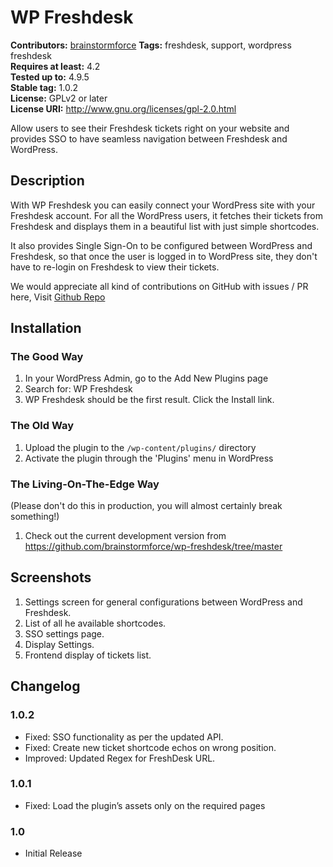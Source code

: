 # WP Freshdesk #
**Contributors:** [brainstormforce](https://profiles.wordpress.org/brainstormforce)
**Tags:** freshdesk, support, wordpress freshdesk  
**Requires at least:** 4.2  
**Tested up to:** 4.9.5  
**Stable tag:** 1.0.2  
**License:** GPLv2 or later  
**License URI:** http://www.gnu.org/licenses/gpl-2.0.html  

Allow users to see their Freshdesk tickets right on your website and provides SSO to have seamless navigation between Freshdesk and WordPress.

## Description ##

With WP Freshdesk you can easily connect your WordPress site with your Freshdesk account. For all the WordPress users, it fetches their tickets from Freshdesk and displays them in a beautiful list with just simple shortcodes.

It also provides Single Sign-On to be configured between WordPress and Freshdesk, so that once the user is logged in to WordPress site, they don't have to re-login on Freshdesk to view their tickets.


We would appreciate all kind of contributions on GitHub with issues / PR here, Visit [Github Repo](https://github.com/brainstormforce/wp-freshdesk/ "Github Repo")

## Installation ##

### The Good Way ###

1. In your WordPress Admin, go to the Add New Plugins page
2. Search for: WP Freshdesk
3. WP Freshdesk should be the first result. Click the Install link.

### The Old Way ###

1. Upload the plugin to the `/wp-content/plugins/` directory
2. Activate the plugin through the 'Plugins' menu in WordPress

### The Living-On-The-Edge Way ###

(Please don't do this in production, you will almost certainly break something!)

1. Check out the current development version from https://github.com/brainstormforce/wp-freshdesk/tree/master

## Screenshots ##

1. Settings screen for general configurations between WordPress and Freshdesk.
2. List of all he available shortcodes.
3. SSO settings page.
4. Display Settings.
5. Frontend display of tickets list.

## Changelog ##

### 1.0.2 ###
* Fixed: SSO functionality as per the updated API.
* Fixed: Create new ticket shortcode echos on wrong position.
* Improved: Updated Regex for FreshDesk URL.

### 1.0.1 ###
* Fixed: Load the plugin’s assets only on the required pages

### 1.0 ###
* Initial Release
